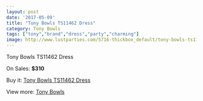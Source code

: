 ```yaml
---
layout: post
date: '2017-05-09'
title: "Tony Bowls TS11462 Dress"
category: Tony Bowls
tags: ["tony","brand","dress","party","charming"]
image: http://www.lustparties.com/5716-thickbox_default/tony-bowls-ts11462-dress.jpg
---
```

Tony Bowls TS11462 Dress

On Sales: **$310**
<a href="https://www.lustparties.com/en/tony-bowls/1940-tony-bowls-ts11462-dress.html"><amp-img layout="responsive" width="600" height="600" src="//www.lustparties.com/5716-thickbox_default/tony-bowls-ts11462-dress.jpg" alt="Tony Bowls TS11462 Dress 0" /></a>
<a href="https://www.lustparties.com/en/tony-bowls/1940-tony-bowls-ts11462-dress.html"><amp-img layout="responsive" width="600" height="600" src="//www.lustparties.com/5718-thickbox_default/tony-bowls-ts11462-dress.jpg" alt="Tony Bowls TS11462 Dress 1" /></a>
<a href="https://www.lustparties.com/en/tony-bowls/1940-tony-bowls-ts11462-dress.html"><amp-img layout="responsive" width="600" height="600" src="//www.lustparties.com/5717-thickbox_default/tony-bowls-ts11462-dress.jpg" alt="Tony Bowls TS11462 Dress 2" /></a>

Buy it: [Tony Bowls TS11462 Dress](https://www.lustparties.com/en/tony-bowls/1940-tony-bowls-ts11462-dress.html "Tony Bowls TS11462 Dress")

View more: [Tony Bowls](https://www.lustparties.com/en/5-tony-bowls "Tony Bowls")